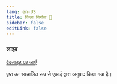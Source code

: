 ```yaml
---
lang: en-US
title: किला निर्माता 🏰
sidebar: false
editLink: false
---
```


### लाइव

<sample src="https://needle.tools" />

[वेबसाइट पर जाएँ](https://needle.tools)

पृष्ठ का स्वचालित रूप से एआई द्वारा अनुवाद किया गया है।